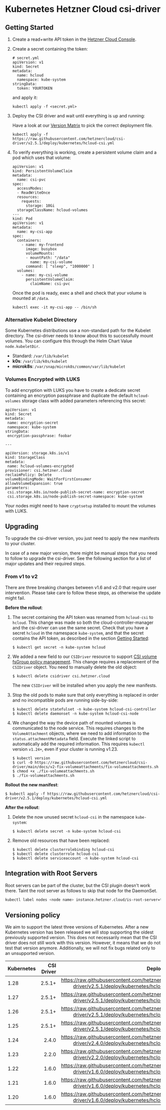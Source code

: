# Kubernetes Hetzner Cloud csi-driver

## Getting Started

1. Create a read+write API token in the [Hetzner Cloud Console](https://console.hetzner.cloud/).

2. Create a secret containing the token:

   ```
   # secret.yml
   apiVersion: v1
   kind: Secret
   metadata:
     name: hcloud
     namespace: kube-system
   stringData:
     token: YOURTOKEN
   ```

   and apply it:
   ```
   kubectl apply -f <secret.yml>
   ```

3. Deploy the CSI driver and wait until everything is up and running:

   Have a look at our [Version Matrix](README.md#versioning-policy) to pick the correct deployment file.
   ```
   kubectl apply -f https://raw.githubusercontent.com/hetznercloud/csi-driver/v2.5.1/deploy/kubernetes/hcloud-csi.yml
   ```

4. To verify everything is working, create a persistent volume claim and a pod
   which uses that volume:

   ```
   apiVersion: v1
   kind: PersistentVolumeClaim
   metadata:
     name: csi-pvc
   spec:
     accessModes:
     - ReadWriteOnce
     resources:
       requests:
         storage: 10Gi
     storageClassName: hcloud-volumes
   ---
   kind: Pod
   apiVersion: v1
   metadata:
     name: my-csi-app
   spec:
     containers:
       - name: my-frontend
         image: busybox
         volumeMounts:
         - mountPath: "/data"
           name: my-csi-volume
         command: [ "sleep", "1000000" ]
     volumes:
       - name: my-csi-volume
         persistentVolumeClaim:
           claimName: csi-pvc
   ```

   Once the pod is ready, exec a shell and check that your volume is mounted at `/data`.

   ```
   kubectl exec -it my-csi-app -- /bin/sh
   ```

### Alternative Kubelet Directory

Some Kubernetes distributions use a non-standard path for the Kubelet directory.
The csi-driver needs to know about this to successfully mount volumes. You can
configure this through the Helm Chart Value `node.kubeletDir`.

- Standard: `/var/lib/kubelet`
- **k0s**: `/var/lib/k0s/kubelet`
- **microk8s**: `/var/snap/microk8s/common/var/lib/kubelet`

### Volumes Encrypted with LUKS

To add encryption with LUKS you have to create a dedicate secret containing an encryption passphrase and duplicate the default `hcloud-volumes` storage class with added parameters referencing this secret:

```
apiVersion: v1
kind: Secret
metadata:
 name: encryption-secret
 namespace: kube-system
stringData:
 encryption-passphrase: foobar

--- 

apiVersion: storage.k8s.io/v1
kind: StorageClass
metadata:
 name: hcloud-volumes-encrypted
provisioner: csi.hetzner.cloud
reclaimPolicy: Delete
volumeBindingMode: WaitForFirstConsumer
allowVolumeExpansion: true
parameters:
 csi.storage.k8s.io/node-publish-secret-name: encryption-secret
 csi.storage.k8s.io/node-publish-secret-namespace: kube-system
```

Your nodes might need to have `cryptsetup` installed to mount the volumes with LUKS.

## Upgrading

To upgrade the csi-driver version, you just need to apply the new manifests to your cluster.

In case of a new major version, there might be manual steps that you need to follow to upgrade the csi-driver. See the following section for a list of major updates and their required steps.

### From v1 to v2

There are three breaking changes between v1.6 and v2.0 that require user intervention. Please take care to follow these steps, as otherwise the update might fail.

**Before the rollout**:

1. The secret containing the API token was renamed from `hcloud-csi` to `hcloud`. This change was made so both the cloud-controller-manager and the csi-driver can use the same secret. Check that you have a secret `hcloud` in the namespace `kube-system`, and that the secret contains the API token, as described in the section [Getting Started](#getting-started):

   ```shell
   $ kubectl get secret -n kube-system hcloud
   ```

2. We added a new field to our `CSIDriver` resource to support [CSI volume fsGroup policy management](https://kubernetes.io/docs/tasks/configure-pod-container/security-context/#configure-volume-permission-and-ownership-change-policy-for-pods). This change requires a replacement of the `CSIDriver` object. You need to manually delete the old object:

   ```shell
   $ kubectl delete csidriver csi.hetzner.cloud
   ```

   The new `CSIDriver` will be installed when you apply the new manifests.

3. Stop the old pods to make sure that only everything is replaced in order and no incompatible pods are running side-by-side:

   ```shell
   $ kubectl delete statefulset -n kube-system hcloud-csi-controller
   $ kubectl delete daemonset -n kube-system hcloud-csi-node
   ```

4. We changed the way the device path of mounted volumes is communicated to the node service. This requires changes to the `VolumeAttachment` objects, where we need to add information to the `status.attachmentMetadata` field. Execute the linked script to automatically add the required information. This requires `kubectl` version `v1.24+`, even if your cluster is running v1.23.

   ```shell
   $ kubectl version
   $ curl -O https://raw.githubusercontent.com/hetznercloud/csi-driver/main/docs/v2-fix-volumeattachments/fix-volumeattachments.sh
   $ chmod +x ./fix-volumeattachments.sh
   $ ./fix-volumeattachments.sh
   ```

**Rollout the new manifest**:

```shell
$ kubectl apply -f https://raw.githubusercontent.com/hetznercloud/csi-driver/v2.5.1/deploy/kubernetes/hcloud-csi.yml
```

**After the rollout**:

1. Delete the now unused secret `hcloud-csi` in the namespace `kube-system`:

   ```shell
   $ kubectl delete secret -n kube-system hcloud-csi
   ```

2. Remove old resources that have been replaced:

   ```shell
   $ kubectl delete clusterrolebinding hcloud-csi
   $ kubectl delete clusterrole hcloud-csi
   $ kubectl delete serviceaccount -n kube-system hcloud-csi
   ```

## Integration with Root Servers

Root servers can be part of the cluster, but the CSI plugin doesn't work there. Taint the root server as follows to skip that node for the DaemonSet.

```bash
kubectl label nodes <node name> instance.hetzner.cloud/is-root-server=true
```

## Versioning policy

We aim to support the latest three versions of Kubernetes. After a new
Kubernetes version has been released we will stop supporting the oldest
previously supported version. This does not necessarily mean that the
CSI driver does not still work with this version. However, it means that
we do not test that version anymore. Additionally, we will not fix bugs
related only to an unsupported version.

| Kubernetes | CSI Driver |                                                                                   Deployment File |
|------------|-----------:|--------------------------------------------------------------------------------------------------:|
| 1.28       |     2.5.1+ | https://raw.githubusercontent.com/hetznercloud/csi-driver/v2.5.1/deploy/kubernetes/hcloud-csi.yml |
| 1.27       |     2.5.1+ | https://raw.githubusercontent.com/hetznercloud/csi-driver/v2.5.1/deploy/kubernetes/hcloud-csi.yml |
| 1.26       |     2.5.1+ | https://raw.githubusercontent.com/hetznercloud/csi-driver/v2.5.1/deploy/kubernetes/hcloud-csi.yml |
| 1.25       |     2.5.1+ | https://raw.githubusercontent.com/hetznercloud/csi-driver/v2.5.1/deploy/kubernetes/hcloud-csi.yml |
| 1.24       |      2.4.0 | https://raw.githubusercontent.com/hetznercloud/csi-driver/v2.4.0/deploy/kubernetes/hcloud-csi.yml |
| 1.23       |      2.2.0 | https://raw.githubusercontent.com/hetznercloud/csi-driver/v2.2.0/deploy/kubernetes/hcloud-csi.yml |
| 1.22       |      1.6.0 | https://raw.githubusercontent.com/hetznercloud/csi-driver/v1.6.0/deploy/kubernetes/hcloud-csi.yml |
| 1.21       |      1.6.0 | https://raw.githubusercontent.com/hetznercloud/csi-driver/v1.6.0/deploy/kubernetes/hcloud-csi.yml |
| 1.20       |      1.6.0 | https://raw.githubusercontent.com/hetznercloud/csi-driver/v1.6.0/deploy/kubernetes/hcloud-csi.yml |